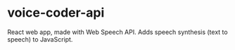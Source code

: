 # voice-coder-api

React web app, made with Web Speech API. Adds speech synthesis (text to speech) to JavaScript.
